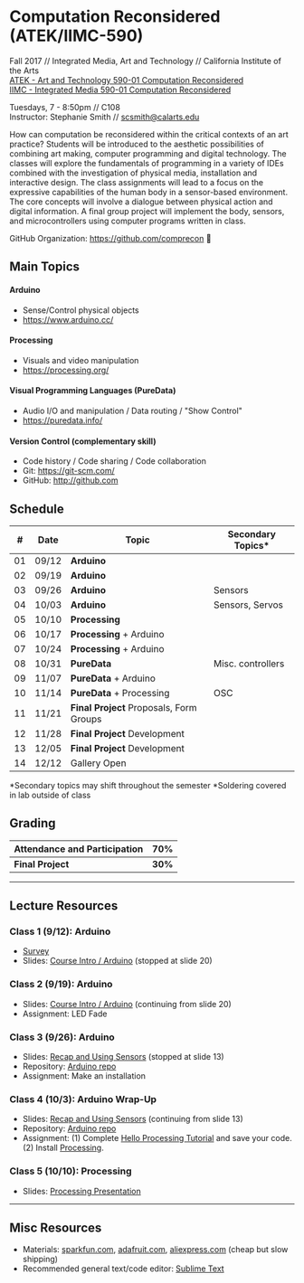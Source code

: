 # Computation Reconsidered (ATEK/IIMC-590)

Fall 2017 // Integrated Media, Art and Technology // California Institute of the Arts  
[ATEK - Art and Technology 590-01 Computation Reconsidered](https://catalog.calarts.edu/Lists/Sections/CustomDispForm.aspx?ID=130923&InitialTabId=Ribbon.Read)  
[IIMC - Integrated Media 590-01 Computation Reconsidered](https://catalog.calarts.edu/Lists/Sections/CustomDispForm.aspx?ID=130921&InitialTabId=Ribbon.Read)  


Tuesdays, 7 - 8:50pm // C108  
Instructor: Stephanie Smith // scsmith@calarts.edu  

How can computation be reconsidered within the critical contexts of an art practice? Students will be introduced to the aesthetic possibilities of combining art making, computer programming and digital technology. The classes will explore the fundamentals of programming in a variety of IDEs combined with the investigation of physical media, installation and interactive design. The class assignments will lead to a focus on the expressive capabilities of the human body in a sensor-based environment. The core concepts will involve a dialogue between physical action and digital information. A final group project will implement the body, sensors, and microcontrollers using computer programs written in class.

GitHub Organization: https://github.com/comprecon :eyes:


## Main Topics

#### Arduino

- Sense/Control physical objects
- https://www.arduino.cc/  

#### Processing

- Visuals and video manipulation
- https://processing.org/  

#### Visual Programming Languages (PureData)

- Audio I/O and manipulation / Data routing / "Show Control"
- https://puredata.info/  

#### Version Control (complementary skill)

- Code history / Code sharing / Code collaboration
- Git: https://git-scm.com/  
- GitHub: http://github.com  

## Schedule

| #  | Date  | Topic                                    | Secondary Topics*   | 
| -- | ----- | ---------------------------------------- | ------------------ |
| 01 | 09/12 | **Arduino**          		                |         |
| 02 | 09/19 | **Arduino**                              |  |
| 03 | 09/26 | **Arduino**                              | Sensors |
| 04 | 10/03 | **Arduino**                              | Sensors, Servos |
| 05 | 10/10 | **Processing**                           |  |
| 06 | 10/17 | **Processing** + Arduino                 |  |
| 07 | 10/24 | **Processing** + Arduino                 |  |
| 08 | 10/31 | **PureData**                    | Misc. controllers |
| 09 | 11/07 | **PureData** + Arduino          |  |
| 10 | 11/14 | **PureData** + Processing       | OSC |
| 11 | 11/21 | **Final Project** Proposals, Form Groups |  |
| 12 | 11/28 | **Final Project** Development            |  |
| 13 | 12/05 | **Final Project** Development            |  |
| 14 | 12/12 | Gallery Open                             |  |

  *Secondary topics may shift throughout the semester
  *Soldering covered in lab outside of class

## Grading

| Attendance and Participation | 70% |
| -- | -- |
| **Final Project** | **30%** |

----

## Lecture Resources

### Class 1 (9/12): Arduino

- [Survey](https://docs.google.com/forms/d/e/1FAIpQLSd7Ck84wcaAV6cTkomgo9TUOs5LaaqSzvZ2vk8n1Fzaquj_2A/viewform?usp=sf_link)
- Slides: [Course Intro / Arduino](https://docs.google.com/presentation/d/1WJ0OYdD2WST4ZEv52NQbj38ncqVNBmu7CWIfpUAHbgM/edit?usp=sharing)  (stopped at slide 20)

### Class 2 (9/19): Arduino

-  Slides: [Course Intro / Arduino](https://docs.google.com/presentation/d/1WJ0OYdD2WST4ZEv52NQbj38ncqVNBmu7CWIfpUAHbgM/edit?usp=sharing)  (continuing from slide 20)  
- Assignment: LED Fade

### Class 3 (9/26): Arduino
- Slides: [Recap and Using Sensors](https://docs.google.com/presentation/d/1Fyj59pzBm38URAU6Jrr92hKQhPP9_iy-V8HedsXZS0w/edit?usp=sharing)  (stopped at slide 13)  
- Repository: [Arduino repo](https://github.com/comprecon/arduino)  
- Assignment: Make an installation

### Class 4 (10/3): Arduino Wrap-Up
- Slides: [Recap and Using Sensors](https://docs.google.com/presentation/d/1Fyj59pzBm38URAU6Jrr92hKQhPP9_iy-V8HedsXZS0w/edit?usp=sharing)  (continuing from slide 13)  
- Repository: [Arduino repo](https://github.com/comprecon/arduino)  
- Assignment: (1) Complete [Hello Processing Tutorial](http://hello.processing.org) and save your code. (2) Install [Processing](http://processing.org).

### Class 5 (10/10): Processing
- Slides: [Processing Presentation](https://docs.google.com/presentation/d/1TnZIvrY1XeKZN6VK1ks0ugNL1tFgC-kmdQ91b4FULEQ/edit?usp=sharing)  

----

## Misc Resources
- Materials: [sparkfun.com](http://sparkfun.com), [adafruit.com](http://adafruit.com), [aliexpress.com](http://aliexpress.com) (cheap but slow shipping)
- Recommended general text/code editor: [Sublime Text](https://www.sublimetext.com/)
